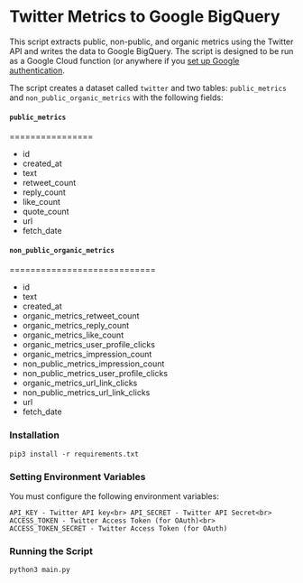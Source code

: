 # Twitter Metrics to Google BigQuery

This script extracts public, non-public, and organic metrics using the Twitter API and writes the data to Google BigQuery. 
The script is designed to be run as a Google Cloud function (or anywhere if you [set up Google authentication](https://cloud.google.com/bigquery/docs/reference/libraries#client-libraries-install-python).

The script creates a dataset called `twitter` and two tables: `public_metrics` and `non_public_organic_metrics` with the following fields:


#### `public_metrics`
================
* id
* created_at	
* text	
* retweet_count	
* reply_count	
* like_count
* quote_count
* url
* fetch_date

#### `non_public_organic_metrics`
============================
* id
* text
* created_at
* organic_metrics_retweet_count	
* organic_metrics_reply_count	
* organic_metrics_like_count	
* organic_metrics_user_profile_clicks	
* organic_metrics_impression_count	
* non_public_metrics_impression_count
* non_public_metrics_user_profile_clicks
* organic_metrics_url_link_clicks	
* non_public_metrics_url_link_clicks
* url	
* fetch_date


### Installation

``pip3 install -r requirements.txt``

### Setting Environment Variables

You must configure the following environment variables:

``API_KEY - Twitter API key<br>
API_SECRET - Twitter API Secret<br>  
ACCESS_TOKEN - Twitter Access Token (for OAuth)<br>  
ACCESS_TOKEN_SECRET - Twitter Access Token (for OAuth)``

### Running the Script

``python3 main.py``
